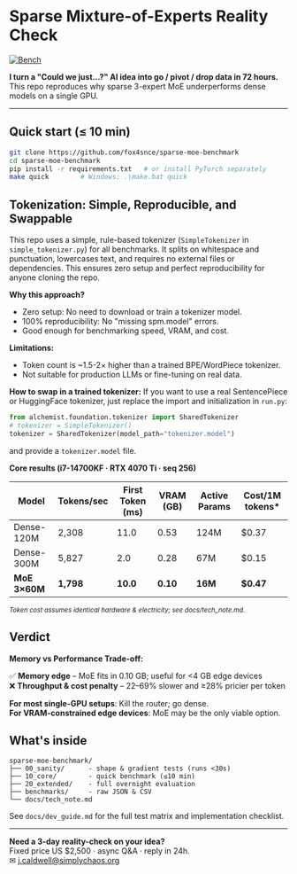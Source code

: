 # Sparse Mixture-of-Experts Reality Check
[![Bench](https://img.shields.io/badge/bench-pass-brightgreen)](https://github.com/fox4snce/sparse-moe-benchmark/blob/main/benchmarks/results.csv)

**I turn a "Could we just...?" AI idea into go / pivot / drop data in 72 hours.**  
This repo reproduces why sparse 3-expert MoE underperforms dense models on a single GPU.

---

## Quick start (≤ 10 min)

```bash
git clone https://github.com/fox4snce/sparse-moe-benchmark
cd sparse-moe-benchmark
pip install -r requirements.txt   # or install PyTorch separately
make quick        # Windows: .\make.bat quick
```

## Tokenization: Simple, Reproducible, and Swappable

This repo uses a simple, rule-based tokenizer (`SimpleTokenizer` in `simple_tokenizer.py`) for all benchmarks. It splits on whitespace and punctuation, lowercases text, and requires no external files or dependencies. This ensures zero setup and perfect reproducibility for anyone cloning the repo.

**Why this approach?**
- Zero setup: No need to download or train a tokenizer model.
- 100% reproducibility: No "missing spm.model" errors.
- Good enough for benchmarking speed, VRAM, and cost.

**Limitations:**
- Token count is ~1.5-2× higher than a trained BPE/WordPiece tokenizer.
- Not suitable for production LLMs or fine-tuning on real data.

**How to swap in a trained tokenizer:**
If you want to use a real SentencePiece or HuggingFace tokenizer, just replace the import and initialization in `run.py`:

```python
from alchemist.foundation.tokenizer import SharedTokenizer
# tokenizer = SimpleTokenizer()
tokenizer = SharedTokenizer(model_path="tokenizer.model")
```

and provide a `tokenizer.model` file.

**Core results (i7-14700KF · RTX 4070 Ti · seq 256)**

| Model | Tokens/sec | First Token (ms) | VRAM (GB) | Active Params | Cost/1M tokens* |
|-------|------------|------------------|-----------|---------------|----------------|
| Dense-120M | 2,308 | 11.0 | 0.53 | 124M | $0.37 |
| Dense-300M | 5,827 | 2.0 | 0.28 | 67M | $0.15 |
| **MoE 3×60M** | **1,798** | **10.0** | **0.10** | **16M** | **$0.47** |

<sub>*Token cost assumes identical hardware & electricity; see docs/tech_note.md.*</sub>

## Verdict

**Memory vs Performance Trade-off:**

✅ **Memory edge** – MoE fits in 0.10 GB; useful for <4 GB edge devices  
❌ **Throughput & cost penalty** – 22–69% slower and ≥28% pricier per token

**For most single-GPU setups**: Kill the router; go dense.  
**For VRAM-constrained edge devices**: MoE may be the only viable option.

## What's inside

```
sparse-moe-benchmark/
├── 00_sanity/      - shape & gradient tests (runs <30s)
├── 10_core/        - quick benchmark (≤10 min)
├── 20_extended/    - full overnight evaluation
├── benchmarks/     - raw JSON & CSV
└── docs/tech_note.md
```

See `docs/dev_guide.md` for the full test matrix and implementation checklist.

---

**Need a 3-day reality-check on your idea?**  
Fixed price US $2,500 · async Q&A · reply in 24h.  
✉ j.caldwell@simplychaos.org 
